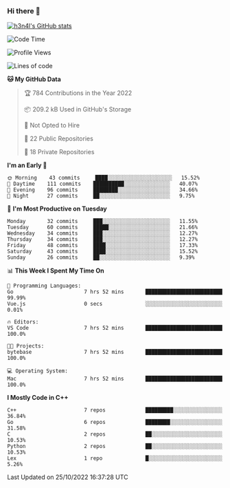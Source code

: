 ### Hi there 👋

[![h3n4l's GitHub stats](https://github-readme-stats.vercel.app/api?username=h3n4l&count_private=true&show_icons=true&theme=radical)](https://github.com/h3n4l/github-readme-stats)

<!--START_SECTION:waka-->
![Code Time](http://img.shields.io/badge/Code%20Time-771%20hrs%201%20min-blue)

![Profile Views](http://img.shields.io/badge/Profile%20Views-7-blue)

![Lines of code](https://img.shields.io/badge/From%20Hello%20World%20I%27ve%20Written-44%20Thousand%20lines%20of%20code-blue)

**🐱 My GitHub Data** 

> 🏆 784 Contributions in the Year 2022
 > 
> 📦 209.2 kB Used in GitHub's Storage 
 > 
> 🚫 Not Opted to Hire
 > 
> 📜 22 Public Repositories 
 > 
> 🔑 18 Private Repositories  
 > 
**I'm an Early 🐤** 

```text
🌞 Morning    43 commits     ████░░░░░░░░░░░░░░░░░░░░░   15.52% 
🌆 Daytime    111 commits    ██████████░░░░░░░░░░░░░░░   40.07% 
🌃 Evening    96 commits     ████████░░░░░░░░░░░░░░░░░   34.66% 
🌙 Night      27 commits     ██░░░░░░░░░░░░░░░░░░░░░░░   9.75%

```
📅 **I'm Most Productive on Tuesday** 

```text
Monday       32 commits     ███░░░░░░░░░░░░░░░░░░░░░░   11.55% 
Tuesday      60 commits     █████░░░░░░░░░░░░░░░░░░░░   21.66% 
Wednesday    34 commits     ███░░░░░░░░░░░░░░░░░░░░░░   12.27% 
Thursday     34 commits     ███░░░░░░░░░░░░░░░░░░░░░░   12.27% 
Friday       48 commits     ████░░░░░░░░░░░░░░░░░░░░░   17.33% 
Saturday     43 commits     ████░░░░░░░░░░░░░░░░░░░░░   15.52% 
Sunday       26 commits     ██░░░░░░░░░░░░░░░░░░░░░░░   9.39%

```


📊 **This Week I Spent My Time On** 

```text
💬 Programming Languages: 
Go                       7 hrs 52 mins       █████████████████████████   99.99% 
Vue.js                   0 secs              ░░░░░░░░░░░░░░░░░░░░░░░░░   0.01%

🔥 Editors: 
VS Code                  7 hrs 52 mins       █████████████████████████   100.0%

🐱‍💻 Projects: 
bytebase                 7 hrs 52 mins       █████████████████████████   100.0%

💻 Operating System: 
Mac                      7 hrs 52 mins       █████████████████████████   100.0%

```

**I Mostly Code in C++** 

```text
C++                      7 repos             █████████░░░░░░░░░░░░░░░░   36.84% 
Go                       6 repos             ████████░░░░░░░░░░░░░░░░░   31.58% 
C                        2 repos             ██░░░░░░░░░░░░░░░░░░░░░░░   10.53% 
Python                   2 repos             ██░░░░░░░░░░░░░░░░░░░░░░░   10.53% 
Lex                      1 repo              █░░░░░░░░░░░░░░░░░░░░░░░░   5.26%

```



 Last Updated on 25/10/2022 16:37:28 UTC
<!--END_SECTION:waka-->

